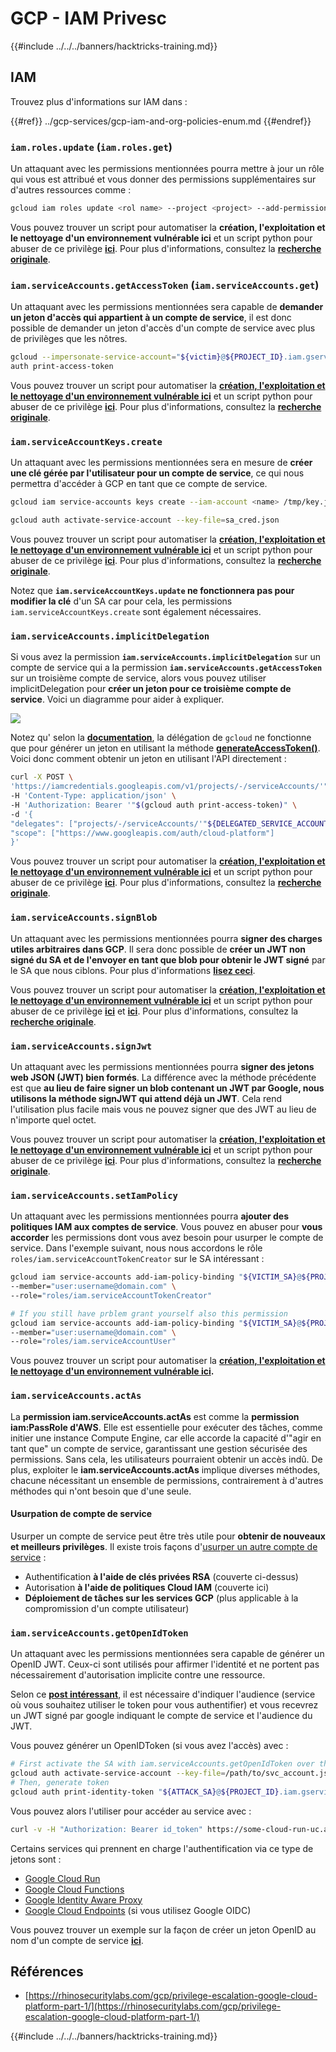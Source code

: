 # GCP - IAM Privesc

{{#include ../../../banners/hacktricks-training.md}}

## IAM

Trouvez plus d'informations sur IAM dans :

{{#ref}}
../gcp-services/gcp-iam-and-org-policies-enum.md
{{#endref}}

### `iam.roles.update` (`iam.roles.get`)

Un attaquant avec les permissions mentionnées pourra mettre à jour un rôle qui vous est attribué et vous donner des permissions supplémentaires sur d'autres ressources comme :
```bash
gcloud iam roles update <rol name> --project <project> --add-permissions <permission>
```
Vous pouvez trouver un script pour automatiser la **création, l'exploitation et le nettoyage d'un environnement vulnérable ici** et un script python pour abuser de ce privilège [**ici**](https://github.com/RhinoSecurityLabs/GCP-IAM-Privilege-Escalation/blob/master/ExploitScripts/iam.roles.update.py). Pour plus d'informations, consultez la [**recherche originale**](https://rhinosecuritylabs.com/gcp/privilege-escalation-google-cloud-platform-part-1/).

### `iam.serviceAccounts.getAccessToken` (`iam.serviceAccounts.get`)

Un attaquant avec les permissions mentionnées sera capable de **demander un jeton d'accès qui appartient à un compte de service**, il est donc possible de demander un jeton d'accès d'un compte de service avec plus de privilèges que les nôtres.
```bash
gcloud --impersonate-service-account="${victim}@${PROJECT_ID}.iam.gserviceaccount.com" \
auth print-access-token
```
Vous pouvez trouver un script pour automatiser la [**création, l'exploitation et le nettoyage d'un environnement vulnérable ici**](https://github.com/carlospolop/gcp_privesc_scripts/blob/main/tests/4-iam.serviceAccounts.getAccessToken.sh) et un script python pour abuser de ce privilège [**ici**](https://github.com/RhinoSecurityLabs/GCP-IAM-Privilege-Escalation/blob/master/ExploitScripts/iam.serviceAccounts.getAccessToken.py). Pour plus d'informations, consultez la [**recherche originale**](https://rhinosecuritylabs.com/gcp/privilege-escalation-google-cloud-platform-part-1/).

### `iam.serviceAccountKeys.create`

Un attaquant avec les permissions mentionnées sera en mesure de **créer une clé gérée par l'utilisateur pour un compte de service**, ce qui nous permettra d'accéder à GCP en tant que ce compte de service.
```bash
gcloud iam service-accounts keys create --iam-account <name> /tmp/key.json

gcloud auth activate-service-account --key-file=sa_cred.json
```
Vous pouvez trouver un script pour automatiser la [**création, l'exploitation et le nettoyage d'un environnement vulnérable ici**](https://github.com/carlospolop/gcp_privesc_scripts/blob/main/tests/3-iam.serviceAccountKeys.create.sh) et un script python pour abuser de ce privilège [**ici**](https://github.com/RhinoSecurityLabs/GCP-IAM-Privilege-Escalation/blob/master/ExploitScripts/iam.serviceAccountKeys.create.py). Pour plus d'informations, consultez la [**recherche originale**](https://rhinosecuritylabs.com/gcp/privilege-escalation-google-cloud-platform-part-1/).

Notez que **`iam.serviceAccountKeys.update` ne fonctionnera pas pour modifier la clé** d'un SA car pour cela, les permissions `iam.serviceAccountKeys.create` sont également nécessaires.

### `iam.serviceAccounts.implicitDelegation`

Si vous avez la permission **`iam.serviceAccounts.implicitDelegation`** sur un compte de service qui a la permission **`iam.serviceAccounts.getAccessToken`** sur un troisième compte de service, alors vous pouvez utiliser implicitDelegation pour **créer un jeton pour ce troisième compte de service**. Voici un diagramme pour aider à expliquer.

![](https://rhinosecuritylabs.com/wp-content/uploads/2020/04/image2-500x493.png)

Notez qu' selon la [**documentation**](https://cloud.google.com/iam/docs/understanding-service-accounts), la délégation de `gcloud` ne fonctionne que pour générer un jeton en utilisant la méthode [**generateAccessToken()**](https://cloud.google.com/iam/credentials/reference/rest/v1/projects.serviceAccounts/generateAccessToken). Voici donc comment obtenir un jeton en utilisant l'API directement :
```bash
curl -X POST \
'https://iamcredentials.googleapis.com/v1/projects/-/serviceAccounts/'"${TARGET_SERVICE_ACCOUNT}"':generateAccessToken' \
-H 'Content-Type: application/json' \
-H 'Authorization: Bearer '"$(gcloud auth print-access-token)" \
-d '{
"delegates": ["projects/-/serviceAccounts/'"${DELEGATED_SERVICE_ACCOUNT}"'"],
"scope": ["https://www.googleapis.com/auth/cloud-platform"]
}'
```
Vous pouvez trouver un script pour automatiser la [**création, l'exploitation et le nettoyage d'un environnement vulnérable ici**](https://github.com/carlospolop/gcp_privesc_scripts/blob/main/tests/5-iam.serviceAccounts.implicitDelegation.sh) et un script python pour abuser de ce privilège [**ici**](https://github.com/RhinoSecurityLabs/GCP-IAM-Privilege-Escalation/blob/master/ExploitScripts/iam.serviceAccounts.implicitDelegation.py). Pour plus d'informations, consultez la [**recherche originale**](https://rhinosecuritylabs.com/gcp/privilege-escalation-google-cloud-platform-part-1/).

### `iam.serviceAccounts.signBlob`

Un attaquant avec les permissions mentionnées pourra **signer des charges utiles arbitraires dans GCP**. Il sera donc possible de **créer un JWT non signé du SA et de l'envoyer en tant que blob pour obtenir le JWT signé** par le SA que nous ciblons. Pour plus d'informations [**lisez ceci**](https://medium.com/google-cloud/using-serviceaccountactor-iam-role-for-account-impersonation-on-google-cloud-platform-a9e7118480ed).

Vous pouvez trouver un script pour automatiser la [**création, l'exploitation et le nettoyage d'un environnement vulnérable ici**](https://github.com/carlospolop/gcp_privesc_scripts/blob/main/tests/6-iam.serviceAccounts.signBlob.sh) et un script python pour abuser de ce privilège [**ici**](https://github.com/RhinoSecurityLabs/GCP-IAM-Privilege-Escalation/blob/master/ExploitScripts/iam.serviceAccounts.signBlob-accessToken.py) et [**ici**](https://github.com/RhinoSecurityLabs/GCP-IAM-Privilege-Escalation/blob/master/ExploitScripts/iam.serviceAccounts.signBlob-gcsSignedUrl.py). Pour plus d'informations, consultez la [**recherche originale**](https://rhinosecuritylabs.com/gcp/privilege-escalation-google-cloud-platform-part-1/).

### `iam.serviceAccounts.signJwt`

Un attaquant avec les permissions mentionnées pourra **signer des jetons web JSON (JWT) bien formés**. La différence avec la méthode précédente est que **au lieu de faire signer un blob contenant un JWT par Google, nous utilisons la méthode signJWT qui attend déjà un JWT**. Cela rend l'utilisation plus facile mais vous ne pouvez signer que des JWT au lieu de n'importe quel octet.

Vous pouvez trouver un script pour automatiser la [**création, l'exploitation et le nettoyage d'un environnement vulnérable ici**](https://github.com/carlospolop/gcp_privesc_scripts/blob/main/tests/7-iam.serviceAccounts.signJWT.sh) et un script python pour abuser de ce privilège [**ici**](https://github.com/RhinoSecurityLabs/GCP-IAM-Privilege-Escalation/blob/master/ExploitScripts/iam.serviceAccounts.signJWT.py). Pour plus d'informations, consultez la [**recherche originale**](https://rhinosecuritylabs.com/gcp/privilege-escalation-google-cloud-platform-part-1/).

### `iam.serviceAccounts.setIamPolicy` <a href="#iam.serviceaccounts.setiampolicy" id="iam.serviceaccounts.setiampolicy"></a>

Un attaquant avec les permissions mentionnées pourra **ajouter des politiques IAM aux comptes de service**. Vous pouvez en abuser pour **vous accorder** les permissions dont vous avez besoin pour usurper le compte de service. Dans l'exemple suivant, nous nous accordons le rôle `roles/iam.serviceAccountTokenCreator` sur le SA intéressant :
```bash
gcloud iam service-accounts add-iam-policy-binding "${VICTIM_SA}@${PROJECT_ID}.iam.gserviceaccount.com" \
--member="user:username@domain.com" \
--role="roles/iam.serviceAccountTokenCreator"

# If you still have prblem grant yourself also this permission
gcloud iam service-accounts add-iam-policy-binding "${VICTIM_SA}@${PROJECT_ID}.iam.gserviceaccount.com" \ \
--member="user:username@domain.com" \
--role="roles/iam.serviceAccountUser"
```
Vous pouvez trouver un script pour automatiser la [**création, l'exploitation et le nettoyage d'un environnement vulnérable ici**](https://github.com/carlospolop/gcp_privesc_scripts/blob/main/tests/d-iam.serviceAccounts.setIamPolicy.sh)**.**

### `iam.serviceAccounts.actAs`

La **permission iam.serviceAccounts.actAs** est comme la **permission iam:PassRole d'AWS**. Elle est essentielle pour exécuter des tâches, comme initier une instance Compute Engine, car elle accorde la capacité d'"agir en tant que" un compte de service, garantissant une gestion sécurisée des permissions. Sans cela, les utilisateurs pourraient obtenir un accès indû. De plus, exploiter le **iam.serviceAccounts.actAs** implique diverses méthodes, chacune nécessitant un ensemble de permissions, contrairement à d'autres méthodes qui n'ont besoin que d'une seule.

#### Usurpation de compte de service <a href="#service-account-impersonation" id="service-account-impersonation"></a>

Usurper un compte de service peut être très utile pour **obtenir de nouveaux et meilleurs privilèges**. Il existe trois façons d'[usurper un autre compte de service](https://cloud.google.com/iam/docs/understanding-service-accounts#impersonating_a_service_account) :

- Authentification **à l'aide de clés privées RSA** (couverte ci-dessus)
- Autorisation **à l'aide de politiques Cloud IAM** (couverte ici)
- **Déploiement de tâches sur les services GCP** (plus applicable à la compromission d'un compte utilisateur)

### `iam.serviceAccounts.getOpenIdToken`

Un attaquant avec les permissions mentionnées sera capable de générer un OpenID JWT. Ceux-ci sont utilisés pour affirmer l'identité et ne portent pas nécessairement d'autorisation implicite contre une ressource.

Selon ce [**post intéressant**](https://medium.com/google-cloud/authenticating-using-google-openid-connect-tokens-e7675051213b), il est nécessaire d'indiquer l'audience (service où vous souhaitez utiliser le token pour vous authentifier) et vous recevrez un JWT signé par google indiquant le compte de service et l'audience du JWT.

Vous pouvez générer un OpenIDToken (si vous avez l'accès) avec :
```bash
# First activate the SA with iam.serviceAccounts.getOpenIdToken over the other SA
gcloud auth activate-service-account --key-file=/path/to/svc_account.json
# Then, generate token
gcloud auth print-identity-token "${ATTACK_SA}@${PROJECT_ID}.iam.gserviceaccount.com" --audiences=https://example.com
```
Vous pouvez alors l'utiliser pour accéder au service avec :
```bash
curl -v -H "Authorization: Bearer id_token" https://some-cloud-run-uc.a.run.app
```
Certains services qui prennent en charge l'authentification via ce type de jetons sont :

- [Google Cloud Run](https://cloud.google.com/run/)
- [Google Cloud Functions](https://cloud.google.com/functions/docs/)
- [Google Identity Aware Proxy](https://cloud.google.com/iap/docs/authentication-howto)
- [Google Cloud Endpoints](https://cloud.google.com/endpoints/docs/openapi/authenticating-users-google-id) (si vous utilisez Google OIDC)

Vous pouvez trouver un exemple sur la façon de créer un jeton OpenID au nom d'un compte de service [**ici**](https://github.com/carlospolop-forks/GCP-IAM-Privilege-Escalation/blob/master/ExploitScripts/iam.serviceAccounts.getOpenIdToken.py).

## Références

- [https://rhinosecuritylabs.com/gcp/privilege-escalation-google-cloud-platform-part-1/](https://rhinosecuritylabs.com/gcp/privilege-escalation-google-cloud-platform-part-1/)

{{#include ../../../banners/hacktricks-training.md}}
